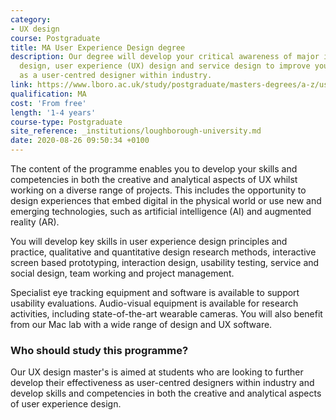 ```yaml
---
category: 
- UX design
course: Postgraduate
title: MA User Experience Design degree
description: Our degree will develop your critical awareness of major issues in interaction
  design, user experience (UX) design and service design to improve your effectiveness
  as a user-centred designer within industry.
link: https://www.lboro.ac.uk/study/postgraduate/masters-degrees/a-z/user-experience-design/
qualification: MA
cost: 'From free'
length: '1-4 years'
course-type: Postgraduate
site_reference: _institutions/loughborough-university.md
date: 2020-08-26 09:50:34 +0100
---
```

The content of the programme enables you to develop your skills and competencies in both the creative and analytical aspects of UX whilst working on a diverse range of projects. This includes the opportunity to design experiences that embed digital in the physical world or use new and emerging technologies, such as artificial intelligence (AI) and augmented reality (AR).

You will develop key skills in user experience design principles and practice, qualitative and quantitative design research methods, interactive screen based prototyping, interaction design, usability testing, service and social design, team working and project management.

Specialist eye tracking equipment and software is available to support usability evaluations. Audio-visual equipment is available for research activities, including state-of-the-art wearable cameras. You will also benefit from our Mac lab with a wide range of design and UX software.

### Who should study this programme?

Our UX design master's is aimed at students who are looking to further develop their effectiveness as user-centred designers within industry and develop skills and competencies in both the creative and analytical aspects of user experience design.